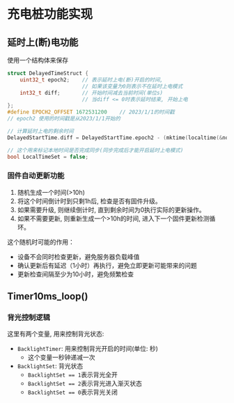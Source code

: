 # 充电桩功能实现

## 延时上(断)电功能

使用一个结构体来保存

```c
struct DelayedTimeStruct {
    uint32_t epoch2;    // 表示延时上电(断)开启的时间,
                        // 如果该变量为0则表示不在延时上电模式
    int32_t diff;       // 开始时间减去当前时间(单位s)
                        // 当diff <= 0时表示延时结束, 开始上电 
};
#define EPOCH2_OFFSET 1672531200    // 2023/1/1的时间戳
// epoch2 使用的时间戳是从2023/1/1开始的

// 计算延时上电的剩余时间
DelayedStartTime.diff = DelayedStartTime.epoch2 - (mktime(localtime(&now)) - EPOCH2_OFFSET);

// 这个用来标记本地时间是否完成同步(同步完成后才能开启延时上电模式)
bool LocalTimeSet = false;
```
### 固件自动更新功能

1. 随机生成一个时间(>10h)
2. 将这个时间倒计时到只剩1h后, 检查是否有固件升级。
3. 如果需要升级, 则继续倒计时, 直到剩余时间为0执行实际的更新操作。
4. 如果不需要更新, 则重新生成一个>10h的时间, 进入下一个固件更新检测循环。

这个随机时可能的作用：
- 设备不会同时检查更新，避免服务器负载峰值
- 确认更新后有延迟（1小时）再执行，避免立即更新可能带来的问题
- 更新检查间隔至少为10小时，避免频繁检查

## Timer10ms_loop()

### 背光控制逻辑

这里有两个变量, 用来控制背光状态:
- `BacklightTimer`: 用来控制背光开启的时间(单位: 秒)
  - 这个变量一秒钟递减一次
- `BacklightSet`: 背光状态
   - `BacklightSet == 1`表示背光全开
   - `BacklightSet == 2`表示背光进入渐灭状态
   - `BacklightSet == 0`表示背光关闭
